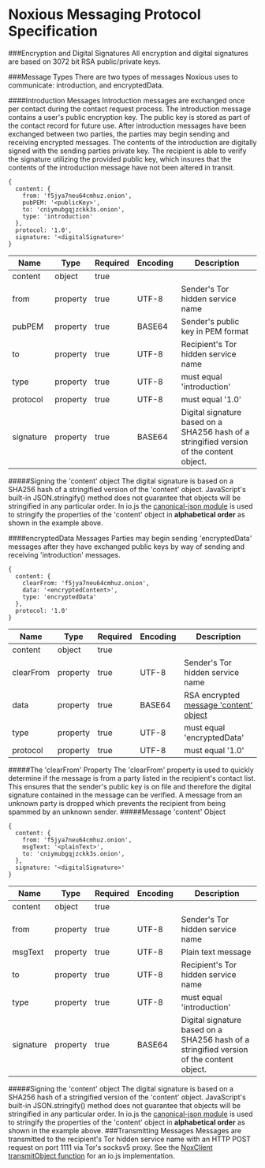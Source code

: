 Noxious Messaging Protocol Specification
==================================
###Encryption and Digital Signatures
All encryption and digital signatures are based on 3072 bit RSA public/private keys.

###Message Types
There are two types of messages Noxious uses to communicate: introduction, and
encryptedData.

####Introduction Messages
Introduction messages are exchanged once per contact during the contact request
process.  The introduction message contains a user's public encryption key.  The
public key is stored as part of the contact record for future use.  After
introduction messages have been exchanged between two parties, the parties may
begin sending and receiving encrypted messages.  The contents of the introduction
are digitally signed with the sending parties private key.  The recipient is able
to verify the signature utilizing the provided public key, which insures that the
contents of the introduction message have not been altered in transit.
```
{
  content: {
    from: 'f5jya7neu64cmhuz.onion',
    pubPEM: '<publicKey>',
    to: 'cniymubgqjzckk3s.onion',
    type: 'introduction'
  },
  protocol: '1.0',
  signature: '<digitalSignature>'
}
```
Name | Type | Required | Encoding | Description
---- | ---- | -------- | --------   | -----------
content   | object    | true  |     |
from      | property  | true  | UTF-8   | Sender's Tor hidden service name
pubPEM    | property  | true  | BASE64  | Sender's public key in PEM format
to        | property  | true  | UTF-8   | Recipient's Tor hidden service name
type      | property  | true  | UTF-8   | must equal 'introduction'
protocol  | property  | true  | UTF-8   | must equal '1.0'
signature | property  | true  | BASE64  | Digital signature based on a SHA256 hash of a stringified version of the content object.

#####Signing the 'content' object
The digital signature is based on a SHA256 hash of a stringified version of the
'content' object.  JavaScript's built-in JSON.stringify() method does not
guarantee that objects will be stringified in any particular order.  In io.js
the [canonical-json module][CJ] is used to stringify the properties of the 'content'
object in **alphabetical order** as shown in the example above.

####encryptedData Messages
Parties may begin sending 'encryptedData' messages after they have exchanged
public keys by way of sending and receiving 'introduction' messages.
```
{
  content: {
    clearFrom: 'f5jya7neu64cmhuz.onion',
    data: '<encryptedContent>',
    type: 'encryptedData'
  },
  protocol: '1.0'
}
```
Name | Type | Required | Encoding | Description
---- | ---- | -------- | --------   | -----------
content   | object    | true  |         |
clearFrom | property  | true  | UTF-8   | Sender's Tor hidden service name
data      | property  | true  | BASE64  | RSA encrypted [message 'content' object](#message-content-object)
type      | property  | true  | UTF-8   | must equal 'encryptedData'
protocol  | property  | true  | UTF-8   | must equal '1.0'

#####The 'clearFrom' Property
The 'clearFrom' property is used to quickly determine if the message is from a party
listed in the recipient's contact list.  This ensures that the sender's public
key is on file and therefore the digital signature contained in the message can
be verified.  A message from an unknown party is dropped which prevents the
recipient from being spammed by an unknown sender.
#####Message 'content' Object
```
{
  content: {
    from: 'f5jya7neu64cmhuz.onion',
    msgText: '<plainText>',
    to: 'cniymubgqjzckk3s.onion',
  },
  signature: '<digitalSignature>'
}
```
Name | Type | Required | Encoding | Description
---- | ---- | -------- | --------   | -----------
content   | object    | true  |     |
from      | property  | true  | UTF-8   | Sender's Tor hidden service name
msgText   | property  | true  | UTF-8   | Plain text message
to        | property  | true  | UTF-8   | Recipient's Tor hidden service name
type      | property  | true  | UTF-8   | must equal 'introduction'
signature | property  | true  | BASE64  | Digital signature based on a SHA256 hash of a stringified version of the content object.
#####Signing the 'content' object
The digital signature is based on a SHA256 hash of a stringified version of the
'content' object.  JavaScript's built-in JSON.stringify() method does not
guarantee that objects will be stringified in any particular order.  In io.js
the [canonical-json module][CJ] is used to stringify the properties of the 'content'
object in **alphabetical order** as shown in the example above.
###Transmitting Messages
Messages are transmitted to the recipient's Tor hidden service name with an HTTP
POST request on port 1111 via Tor's socksv5 proxy.  See the
[NoxClient transmitObject function][TOF] for an io.js implementation.

[CJ]:https://www.npmjs.com/package/canonical-json
[TOF]:https://github.com/mattcollier/noxious/blob/master/nox-client.js
